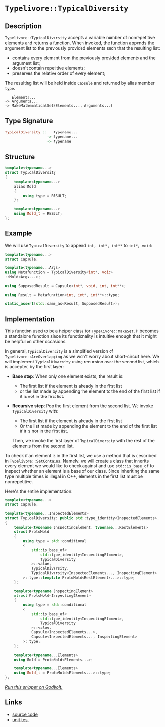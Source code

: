 <!-- Copyright 2024 Feng Mofan
SPDX-License-Identifier: Apache-2.0 -->

# `Typelivore::TypicalDiversity`

## Description

`Typelivore::TypicalDiversity` accepts a variable number of nonrepetitive elements and returns a function.
When invoked, the function appends the argument list to the previously provided elements such that the resulting list:

- contains every element from the previously provided elements and the argument list;
- doesn't contain repetitive elements;
- preserves the relative order of every element;

The resulting list will be held inside `Capsule` and returned by alias member `type`.

<pre><code>   Elements...
-> Arguments...
-> MakeMathematicalSet(Elements..., Arguments...)</code></pre>

## Type Signature

```Haskell
TypicalDiversity ::   typename...
                   -> typename...
                   -> typename
```

## Structure

```C++
template<typename...>
struct TypicalDiversity
{
    template<typename...>
    alias Mold
    {
        using type = RESULT;
    };

    template<typename...>
    using Mold_t = RESULT;
};
```

## Example

We will use `TypicalDiversity` to append `int, int*, int**` to `int*, void`:

```C++
template<typename...>
struct Capsule;

template<typename...Args>
using Metafunction = TypicalDiversity<int*, void>
::Mold<Args...>;

using SupposedResult = Capsule<int*, void, int, int**>;

using Result = Metafunction<int, int*, int**>::type;

static_assert(std::same_as<Result, SupposedResult>);
```

## Implementation

This function used to be a helper class for `Typelivore::MakeSet`.
It becomes a standalone function since its functionality is intuitive enough that it might be helpful on other occasions.

In general, `TypicalDiversity` is a simplified version of `Typelivore::AreOverlapping` as we won't worry about short-circuit here.
We will implement `TypicalDiversity` using recursion over the second list, which is accepted by the first layer:

- **Base step**: When only one element exists, the result is:

  - The first list if the element is already in the first list
  - or the list made by appending the element to the end of the first list if it is not in the first list.

- **Recursive step**: Pop the first element from the second list. We invoke `TypicalDiversity` with:

  - The first list if the element is already in the first list
  - Or the list made by appending the element to the end of the first list if it is not in the first list.
  
  Then, we invoke the first layer of `TypicalDiversity` with the rest of the elements from the second list.

To check if an element is in the first list, we use a method that is described in `Typelivore::SetContains`.
Namely, we will create a class that inherits every element we would like to check against and use `std::is_base_of` to inspect whether an element is a base of our class.
Since inheriting the same type multiple times is illegal in C++, elements in the first list must be nonrepetitive.

Here's the entire implementation:

```C++
template<typename...>
struct Capsule;

template<typename...InspectedElements>
struct TypicalDiversity: public std::type_identity<InspectedElements>...
{
    template<typename InspectingElement, typename...RestElements>
    struct ProtoMold
    {
        using type = std::conditional
        <
            std::is_base_of<
                std::type_identity<InspectingElement>,
                TypicalDiversity
            >::value, 
            TypicalDiversity, 
            TypicalDiversity<InspectedElements..., InspectingElement>
        >::type::template ProtoMold<RestElements...>::type;
    };

    template<typename InspectingElement>
    struct ProtoMold<InspectingElement>
    {
        using type = std::conditional
        <
            std::is_base_of<
                std::type_identity<InspectingElement>,
                TypicalDiversity
            >::value, 
            Capsule<InspectedElements...>, 
            Capsule<InspectedElements..., InspectingElement>
        >::type;
    };

    template<typename...Elements>
    using Mold = ProtoMold<Elements...>;

    template<typename...Elements>
    using Mold_t = ProtoMold<Elements...>::type;
};
```

[*Run this snippet on Godbolt.*](https://godbolt.org/#z:OYLghAFBqd5QCxAYwPYBMCmBRdBLAF1QCcAaPECAMzwBtMA7AQwFtMQByARg9KtQYEAysib0QXACx8BBAKoBnTAAUAHpwAMvAFYTStJg1DIApACYAQuYukl9ZATwDKjdAGFUtAK4sGIAMykrgAyeAyYAHI%2BAEaYxCCSZqQADqgKhE4MHt6%2BASlpGQKh4VEssfGJtpj2jgJCBEzEBNk%2BfoF2mA6Z9Y0ExZExcQlJCg1NLbntY31hA2VDiQCUtqhexMjsHOb%2BYcjeWADUJv5uXo60hACex9gmGgCCd/cEmCzJBi/HbgSXyYysmAAdMCbk9RsQvA4Dm4mMkFF56McrA8ni83h9MF8fn9mGxgYCAJIMBR/ByYdDYehsQQKUEPcGQggHAAqvzwoloABE8AA3OLpH4gA7JLzRC7IA6jdAgEDYzAAfTwWEEVy%2BRJJnReFKpjAItP82HxTxMAHZkfcDpaDmj3kxPic5bjMAd1aTHEZKa9daRrb9/njgQAlTCjT3UvV0i1WhlQ5TEVBEACynnQTytRzNafTVq86SMvr%2BR38nMlBGlKAE%2BFqzFoWezRbcdfr0bLMrwCnl0SYSnlqCoXybzezUplcsVyscPzVxLdYWAYd1N1Ig6HVtZyXZYm5fOIAuuD1XVpuMp5Yi8mB9K/r683XN5/Kul4Ph5ZbI524fU5Ors15IXNPxH0fy6D0dUESMh2PWU/VHV5bReA44wTVBk1oVMTmDUMwL1I0DVHP0kSbU1OUIlFn0tG0MSxP0nRdGdNTnf8CAglsIVjeMkxTacNRA%2BdsJYy1TXNIdcznAtnWOEsRwrBgq0yMQrwbRT02k9tO27BU%2BwHciX0taSxyVXVVW/ejeKYpdlObG933vXdVR0yC8JAU9vAvI4HObGE4QRTETJ4rUmIUXDsCfKNDy8%2BFET8t0/2woLgSA0z3T4r1wINRSoLlUiwozEj/HNJtKLtXzvhogF8UCgSDlE/NUPQIsSyQzi0K%2BQLguywq4Koh0yoDQFKvSnSauAA46vlJlJMQjiUK4k42pBJysvy40TTygqHgAegAKh23a9o2p5tp25lsCEZldoOza9uurbLseFEzB2Bg9i8Q4vjOOhjNuMjni64rqJxcqFu%2B%2B4YyZCKfI6h4ivtUrAb6%2B5iGAfUQeG0bMAaKgvGe6sGtfDcbJ3PcvjCAgtp9HlUCVSMZTqr5EeR9rlp%2BtGhC8ZJUiUdBMIRCbi2hWFIpK0nyYOSmlR9UnJcEHbQWZ%2B77jRnnaD5ktEwxpgsZxzIScEaWyf12XFoI%2BWwQaRxkHlbslCaCBpIUAErf1NxlYIH02Y5tJyVdm5FiRDhlloTgAFZeD8bheFQThG0saxJVWdYJMenhSAITQA%2BWABrEBg7MQETTMSQAA4i%2BDjQAE5c40AA2IvAiDjhJF4FgJA0DRSHDrRSCjjheAUEB27TjgtGWOBYBgRAQFWAgRTdigIDQN46DiCIAU4VQi%2BrgBaavJAOYBkAlKRATMXhyUIEglT0fhBBEMR2CkGRBEUFR1GHnQ9AAd2IWFOB4QOQ5h3Tt3TgAB5M4s8Dh9gOBvbeu996HwOMfMwBwIAeCXvQYgRxk6LF4EPEepAIBIEXhuTB5BKAkOXvEYAUgkg0BVvySg0RgHRDCI0S4f9eCsOYMQS4oDojaE1Jw0gi9wygIYLQDh79SBYGiF4YAMJaC0H7hHGRrxDDAHENI/AxAGJ8hUV3TAqhOhnE2CnUm1RgEXGiD/XhHgsDAIIMQPALdVE7miF7Tk6ijAXCMOnZYVADDIwAGp4EwJ/UBOJhE32EByB%2B0gYkvzUMA3QXB9AaJQNYaw%2Bg8DRH7pAZYqBkjVhUVvKUklTCx0sGYLuqAdzOKwPkiAywOhdGcBAVwEw/BpJCLMUo5Q9Cc0KFkTwrRBkFGrP0fpQw0mtOrD0cYozcizOqAxOo0wpmDHiLM6YXS9CjF6Js%2BY2yWkJw2BIABHBQ4d2AT3GBm8d57wPkfSQJ9UG4Avlg7YXBcGp38csBAmAmBYHiM00g2dJD%2BEBOXfwJpJAaESJIaubdg7V3LvoTgTdSAt38FwQE1cuC13LkXQlwdJBcGDjC6uNzpE9z7gPP579R4TyIVPCBZxyEL1QBglea8OCNBYDyE0W8mAHD2BopB5dAR4sMVWS%2B0o0kxLvuIR%2BiSlDJOkboJI39f4R0udczukcwHsqZNAgVQqRVioMPmLgUqZWoPQaQuI2D/BmF%2BfggOhDiHcqdWQeelDMEgHNcK8VRhbVcHbvQl4u4mEsLYbw4R3D2H8MEQ4YRojdTiMkcA2R8jFHKOEVgFgGitFdx0XokMwCjEmJeMIixDcu7WNsZcexmwu5OJccI9xnjvGaLnP4vgQSFChPCZExg0TZDKviU/eQ6q35dy1ekvxlSrCWByXk%2BAhTimZFKeU4sK7rA1MjvUwyTSWmrLaX4Dpsk9k9NkkcgZaShnVlvfkAUmQH0zKqDUbouylndO/WshgCyZglC2fsv9OQAMHKaJ%2Bk5Kw1jnJ%2BRiq5QDaWcAOMGy1oaRq2ulYCDQ7y5VfJwXg/5pBAXAqGGChuWKcVSoRSaSlJoTT%2BERbvNJhqQG91sAyj1zL4CsunrPTlAbeVsE4AK%2BBLAFA8glDyPDGJRhn2I1fRVk64kSASbIJJ86P6BB1ckTh%2Bq0O1ONTPM4UCqCYeICwaTsn5OKeKqMB1PqqEuv8O6gdrKxN%2BooW5wNcmObygU%2BXeUSmCBW1s7vPgdBo39wgMw6RSaE2qJS3wgRQjVEZsEFmqRZbMByIUWIAtqii0lrbbwctXR9FVuMcgUxdbBCWOkU29hrbHHONcSnbtSgvHFp8f2plg6mAhLCREqJqilWadVTpudKS8jWuMFktd1iz3d23QIFRG0RwHuqbUk9jTN2AcvS4G9/69C9LA8c8Z76BCvufR%2Bvp4GVk/vWb0V9czf2HOezdnZH2Lv/dg79x9pzEMPxMzSszHAbN2b3jJuTYsnMvBcxAD5RASO4q80ygFQKQWUEuXRkAZgpX%2BH8MHMu5K25k5NLXKHRqeP90HuRiFJoT5Ma4FIcujGYVcBNCh/wpmGdkZxyh0%2B9PuMi5HssImmQEhAA%3D%3D)

## Links

- [source code](../../../../conceptrodon/descend/typelivore/diversity.hpp)
- [unit test](../../../../tests/unit/typelivore/typical_diversity.test.hpp)
